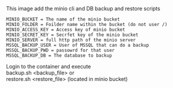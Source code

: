 
This image add the minio cli and DB backup and restore scripts


`MINIO_BUCKET = The name of the minio bucket`</br>
`MINIO_FOLDER = Foilder name within the bucket (do not user /)`</br>
`MINIO_ACCESS_KEY = Access key of minio bucket`</br>
`MINIO_SECRET_KEY = Secrfet key of the minio bucket`</br>
`MINIO_SERVER = full http path of the minio server`</br>
`MSSQL_BACKUP_USER = User of MSSQL that can do a backup`</br>
`MSSQL_BACKUP_PWD = passowrd for that user`</br>
`MSSQL_BACKUP_DB = The database to backup`</br>

Login to the container and execute </br>
backup.sh <backup_file> or</br>
restore.sh <restore_file> (located in minio bucket)